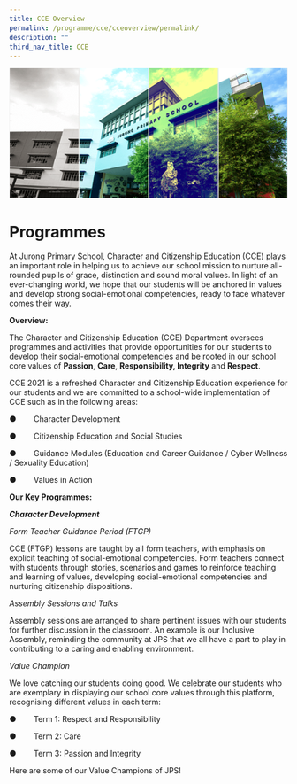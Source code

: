 ```yaml
---
title: CCE Overview
permalink: /programme/cce/cceoverview/permalink/
description: ""
third_nav_title: CCE
---
```


![](/images/Banner.png)

Programmes
==========


At Jurong Primary School, Character and Citizenship Education (CCE) plays an important role in helping us to achieve our school mission to nurture all-rounded pupils of grace, distinction and sound moral values. In light of an ever-changing world, we hope that our students will be anchored in values and develop strong social-emotional competencies, ready to face whatever comes their way.

**Overview:**

The Character and Citizenship Education (CCE) Department oversees programmes and activities that provide opportunities for our students to develop their social-emotional competencies and be rooted in our school core values of **Passion**, **Care**, **Responsibility, Integrity** and **Respect**.

CCE 2021 is a refreshed Character and Citizenship Education experience for our students and we are committed to a school-wide implementation of CCE such as in the following areas:

●        Character Development

●        Citizenship Education and Social Studies

●        Guidance Modules (Education and Career Guidance / Cyber Wellness / Sexuality Education)

●        Values in Action

**Our Key Programmes:**

**_Character Development_**

_Form Teacher Guidance Period (FTGP)_

CCE (FTGP) lessons are taught by all form teachers, with emphasis on explicit teaching of social-emotional competencies. Form teachers connect with students through stories, scenarios and games to reinforce teaching and learning of values, developing social-emotional competencies and nurturing citizenship dispositions.

_Assembly Sessions and Talks_

Assembly sessions are arranged to share pertinent issues with our students for further discussion in the classroom. An example is our Inclusive Assembly, reminding the community at JPS that we all have a part to play in contributing to a caring and enabling environment.

_Value Champion_

We love catching our students doing good. We celebrate our students who are exemplary in displaying our school core values through this platform, recognising different values in each term:

●        Term 1: Respect and Responsibility

●        Term 2: Care

●        Term 3: Passion and Integrity

Here are some of our Value Champions of JPS!